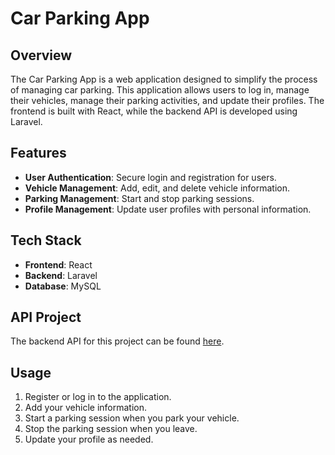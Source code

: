 # Car Parking App

## Overview
The Car Parking App is a web application designed to simplify the process of managing car parking. This application allows users to log in, manage their vehicles, manage their parking activities, and update their profiles. The frontend is built with React, while the backend API is developed using Laravel.

## Features
- **User Authentication**: Secure login and registration for users.
- **Vehicle Management**: Add, edit, and delete vehicle information.
- **Parking Management**: Start and stop parking sessions.
- **Profile Management**: Update user profiles with personal information.

## Tech Stack
- **Frontend**: React
- **Backend**: Laravel
- **Database**: MySQL 

## API Project
The backend API for this project can be found [here](https://github.com/Hendrickhz/laravel-car-parking-api).

## Usage
1. Register or log in to the application.
2. Add your vehicle information.
3. Start a parking session when you park your vehicle.
4. Stop the parking session when you leave.
5. Update your profile as needed.
